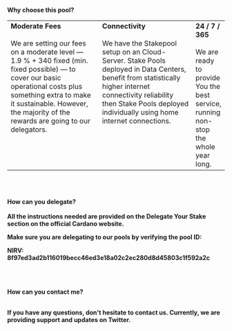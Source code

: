 <b>Why choose this pool?<b>
<table>
  <tr>
    <td style="width:276px; vertical-align:top;">
      <b>Moderate Fees</b><br><br>
We are setting our fees on a moderate level — 1.9 % + 340  fixed (min. fixed possible) — to cover our basic operational costs plus something extra to make it sustainable.         However, the majority of the rewards are going to our delegators. 
        </td>
        <td style="width:276px; vertical-align:top;">
          <b>Connectivity</b><br><br>
We have the Stakepool setup on an Cloud-Server. Stake Pools deployed in Data Centers, benefit from statistically higher internet connectivity reliability then Stake Pools deployed individually using home internet connections. 
        </td> 
        <td style="vertical-align:top;">
          <b>24 / 7 / 365</b><br><br>
We are ready to provide You the best service, running non-stop the whole year long. 
    </td> 
  </tr>
</table>
<br><br>
  <!---
  Promotheus
  <table>
    <tr>
      <td>
        Node Performance<br>
        <iframe style="width:450; height:200; frameborder:0;"> src="http://199.247.6.169:5000/d/a87fb0d919ec0ea5f6543124e16c42a1/cardano-node-stakepool-overview?orgId=1&from=1598612141035&to=1598612441037&var-datasource=prometheus&var-type=&var-cluster=&var-namespace=&var-pod=All&viewPanel=27"</iframe>
      </td>
      <td>
        Assigned Blocks<br>
        <iframe style="width:450; height:200; frameborder:0;"> src="http://199.247.6.169:5000/d-solo/a87fb0d919ec0ea5f6543124e16c42a1/cardano-node-stakepool-overview?orgId=1&from=1598607137439&to=1598607437439&var-datasource=prometheus&var-type=&var-cluster=&var-namespace=&var-pod=All&panelId=70"</iframe>
      </td>
    </tr>
  </table>
  --->
  
<b>How can you delegate?</b><br><br>
  All the instructions needed are provided on the Delegate Your Stake section on the official Cardano website.<br>

Make sure you are delegating to our pools by verifying the pool ID:<br>

NIRV: 8f97ed3ad2b116019becc46ed3e18a02c2ec280d8d45803c1f592a2c<br>

<br><br>

<b>How can you contact me?</b><br><br>

If you have any questions, don't hesitate to contact us. Currently, we are providing support and updates on Twitter. 

